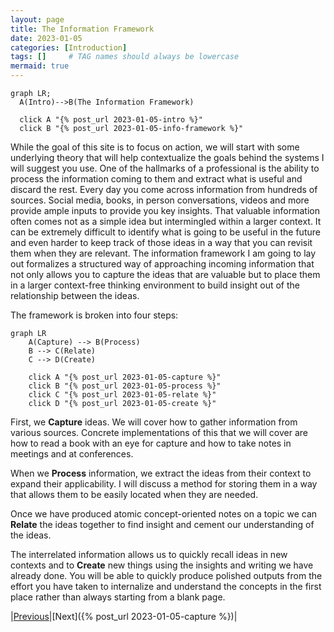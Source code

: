 ```yaml
---
layout: page
title: The Information Framework
date: 2023-01-05
categories: [Introduction]
tags: []     # TAG names should always be lowercase
mermaid: true
---
```


```mermaid
graph LR;
  A(Intro)-->B(The Information Framework)

  click A "{% post_url 2023-01-05-intro %}"
  click B "{% post_url 2023-01-05-info-framework %}"
```

While the goal of this site is to focus on action, we will start with some underlying theory that will help contextualize the goals behind the systems I will suggest you use. One of the hallmarks of a professional is the ability to process the information coming to them and extract what is useful and discard the rest.
Every day you come across information from hundreds of sources. Social media, books, in person conversations, videos and more provide ample inputs to provide you key insights.
That valuable information often comes not as a simple idea but intermingled within a larger context. It can be extremely difficult to identify what is going to be useful in the future and even harder to keep track of those ideas in a way that you can revisit them when they are relevant.
The information framework I am going to lay out formalizes a structured way of approaching incoming information that not only allows you to capture the ideas that are valuable but to place them in a larger context-free thinking environment to build insight out of the relationship between the ideas.

The framework is broken into four steps:

```mermaid
graph LR
    A(Capture) --> B(Process)
    B --> C(Relate)
    C --> D(Create)

    click A "{% post_url 2023-01-05-capture %}"
    click B "{% post_url 2023-01-05-process %}"
    click C "{% post_url 2023-01-05-relate %}"
    click D "{% post_url 2023-01-05-create %}"
```
 
First, we __Capture__ ideas. We will cover how to gather information from various sources. Concrete implementations of this that we will cover are how to read a book with an eye for capture and how to take notes in meetings and at conferences.

When we __Process__ information, we extract the ideas from their context to expand their applicability. I will discuss a method for storing them in a way that allows them to be easily located when they are needed.

Once we have produced atomic concept-oriented notes on a topic we can __Relate__ the ideas together to find insight and cement our understanding of the ideas.

The interrelated information allows us to quickly recall ideas in new contexts and to __Create__ new things using the insights and writing we have already done. You will be able to quickly produce polished outputs from the effort you have taken to internalize and understand the concepts in the first place rather than always starting from a blank page.

|[Previous]()|[Next]({% post_url 2023-01-05-capture %})|